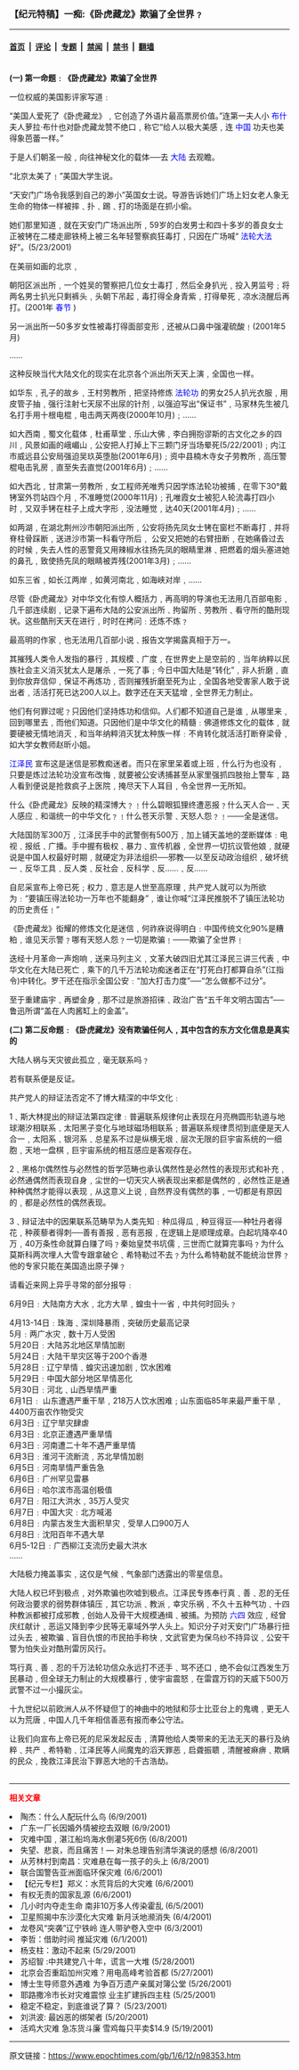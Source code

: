 ### 【纪元特稿】一痴:《卧虎藏龙》欺骗了全世界﹖

---

#### [首页](../../../..?n98353) &nbsp;|&nbsp; [评论](../../../../../epoch-comment?n98353) &nbsp;|&nbsp; [专题](../../../../../epoch-special?n98353) &nbsp;|&nbsp; [禁闻](../../../../../epoch-news?n98353) &nbsp;|&nbsp; [禁书](../../../../../books?n98353) &nbsp;|&nbsp; [翻墙](https://github.com/gfw-breaker/nogfw/blob/master/README.md?n98353)


<div class="post_content" id="artbody" itemprop="articleBody">
 <!-- article content begin -->
 <p>
  <font color="#ffffff">
   (http://www.epochtimes.com)
  </font>
  <br/>
  <b>
   (一)  第一命题﹕《卧虎藏龙》欺骗了全世界
  </b>
 </p>
 <p>
  一位权威的美国影评家写道﹕
 </p>
 <p>
  “美国人爱死了《卧虎藏龙》﹐它创造了外语片最高票房价值。”连第一夫人小
  <ok href="https://www.epochtimes.com/news/epochnews/news/Focus.asp?Focus_ID=702">
   <font color="blue">
    布什
   </font>
  </ok>
  夫人萝拉‧布什也对卧虎藏龙赞不绝口﹐称它“给人以极大美感﹐连
  <ok href="http://www3.epochtimes.com/news/epochnews/main/2.html">
   <font color="blue">
    中国
   </font>
  </ok>
  功夫也美得象芭蕾一样。”
 </p>
 <p>
  于是人们朝圣一般﹐向往神秘文化的载体──去
  <ok href="http://www3.epochtimes.com/news/epochnews/main/2.html">
   <font color="blue">
    大陆
   </font>
  </ok>
  去观瞻。
 </p>
 <p>
  “北京太美了﹗”美国大学生说。
 </p>
 <p>
  “天安门广场令我感到自己的渺小”英国女士说。导游告诉她们广场上妇女老人象无生命的物体一样被摔﹑扑﹑踢﹑打的场面是在抓小偷。
 </p>
 <p>
  她们那里知道﹐就在天安门广场派出所﹐59岁的白发男士和四十多岁的善良女士正被铐在二楼走廊铁椅上被三名年轻警察疯狂毒打﹐只因在广场喊“
  <ok href="http://falundafa.org">
   <font color="blue">
    法轮大法
   </font>
  </ok>
  好”。(5/23/2001)
 </p>
 <p>
  在美丽如画的北京﹐
 </p>
 <p>
  朝阳区派出所﹐一个姓吴的警察把几位女士毒打﹐然后全身扒光﹐投入男监号﹔将两名男士扒光只剩裤头﹐头朝下吊起﹐毒打得全身青紫﹐打得晕死﹐凉水浇醒后再打。(2001年
  <ok href="http://www3.epochtimes.com/news/epochnews/main/topicsearch.asp?keyword=springday">
   <font color="blue">
    春节
   </font>
  </ok>
  )
 </p>
 <p>
  另一派出所一50多岁女性被毒打得面部变形﹐还被从口鼻中强灌硫酸﹗(2001年5月)
 </p>
 <p>
  ……
 </p>
 <p>
  这种反映当代大陆文化的现实在北京各个派出所天天上演﹐全国也一样。
 </p>
 <p>
  如华东﹐孔子的故乡﹐王村劳教所﹐把坚持修炼
  <ok href="http://falundafa.org">
   <font color="blue">
    法轮功
   </font>
  </ok>
  的男女25人扒光衣服﹐用皮管子抽﹐强行注射七天尿不出尿的针剂﹐以强迫写出“保证书”﹐马家林先生被几名打手用十根电棍﹐电击两天两夜(2000年10月)﹔……
 </p>
 <p>
  如大西南﹐蜀文化载体﹐杜甫草堂﹑乐山大佛﹐李白拥抱谬斯的古文化之乡的四川﹐风景如画的峨嵋山﹐公安把人打掉上下三颗门牙当场晕死(5/22/2001)﹔内江市威远县公安局强迫吴玖英堕胎(2001年6月)﹔资中县楠木寺女子劳教所﹐高压警棍电击乳房﹐直至失去直觉(2001年6月)﹔……
 </p>
 <p>
  如大西北﹐甘肃第一劳教所﹐女工程师羌唯秀只因学炼法轮功被捕﹐在零下30°戴铐室外罚站四个月﹐不准睡觉(2000年11月)﹔孔唯霞女士被犯人轮流毒打四小时﹐又双手铐在柱子上成大字形﹐没法睡觉﹐达40天(2001年4月)﹔……
 </p>
 <p>
  如两湖﹐在湖北荆州沙市朝阳派出所﹐公安将扬先凤女士铐在窗栏不断毒打﹐并将脊柱骨踩断﹐送进沙市第一科看守所后﹐ 公安又把她的右臂扭断﹐在她痛昏过去的时候﹐失去人性的恶警竟又用辣椒水往扬先凤的眼睛里淋﹑把燃着的烟头塞进她的鼻孔﹐致使扬先凤的眼睛被弄残(2001年3月)﹔……
 </p>
 <p>
  如东三省﹐如长江两岸﹐如黄河南北﹐如海峡对岸﹐……
 </p>
 <p>
  尽管《卧虎藏龙》对中华文化有惊人概括力﹐再高明的导演也无法用几百部电影﹐几千部连续剧﹐记录下遍布大陆的公安派出所﹑拘留所﹑劳教所﹑看守所的酷刑现状。这些酷刑天天在进行﹐时时在拷问﹕还炼不炼﹖
 </p>
 <p>
  最高明的作家﹐也无法用几百部小说﹑报告文学揭露真相于万一。
 </p>
 <p>
  其摧残人类令人发指的暴行﹐其规模﹑广度﹐在世界史上是空前的﹐当年纳粹以民族社会主义消灭犹太人是屠杀﹐一死了事﹔今日中国大陆是“转化”﹐非人折磨﹐直到你放弃信仰﹐保证不再炼功﹐否则摧残折磨至死为止﹐全国各地受害家人敢于说出者﹐活活打死已达200人以上。数字还在天天猛增﹐全世界无力制止。
 </p>
 <p>
  他们有何罪过呢﹖只因他们坚持炼功和信仰。人们都不知道自己是谁﹐从哪里来﹐回到哪里去﹐而他们知道。只因他们是中华文化的精髓﹕佛道修炼文化的载体﹐就要硬被无情地消灭﹐和当年纳粹消灭犹太种族一样﹕不肯转化就活活打断脊梁骨﹐如大学女教师赵昕小姐。
 </p>
 <p>
  <ok href="http://www1.epochtimes.com/news/epochnews/news/Focus.asp?Focus_ID=801">
   <font color="blue">
    江泽民
   </font>
  </ok>
  宣布这是迷信是邪教痴迷者。而只在家里呆着或上班﹐什么行为也没有﹐只要是炼过法轮功没宣布改悔﹐就要被公安诱捕甚至从家里强抓四肢抬上警车﹐路人看到便说是抢救疯子上医院﹐掩尽天下人耳目﹐令全世界一无所知。
 </p>
 <p>
  什么《卧虎藏龙》反映的精深博大﹖﹗什么碧眼狐狸终遭恶报﹖什么天人合一﹑天人感应﹑和谐统一的中华文化﹖﹗什么苍天示警﹑天怒人怨﹖﹗───全是迷信。
 </p>
 <p>
  大陆国防军300万﹐江泽民手中的武警倒有500万﹐加上铺天盖地的垄断媒体﹕电视﹑报纸﹑广播。手中握有极权﹑暴力﹑宣传机器﹐全世界一切抗议管他娘﹐就硬说是中国人权最好时期﹐就硬定为非法组织──邪教──以至反动政治组织﹐破坏统一﹑反华工具﹑反人类﹑反社会﹑反科学﹑反……﹑反……
 </p>
 <p>
  自尼采宣布上帝已死﹔权力﹑意志是人世至高原理﹐共产党人就可以为所欲为﹕“要镇压得法轮功一万年也不能翻身”﹐谁让你喊“江泽民推脱不了镇压法轮功的历史责任﹗”
 </p>
 <p>
  《卧虎藏龙》衒耀的修炼文化是迷信﹐何祚庥说得明白﹕中国传统文化90%是糟粕﹐谁见天示警﹖哪有天怒人怨﹖一切是欺骗﹗───欺骗了全世界﹗
 </p>
 <p>
  迭经十月革命一声炮响﹐送来马列主义﹐文革大破四旧尤其江泽民三讲三代表﹐中华文化在大陆已死亡﹐乘下的几千万法轮功痴迷者正在“打死白打都算自杀”(江指令)中转化。罗干还在指示全国公安﹕“加大打击力度”──“怎么做都不过分”。
 </p>
 <p>
  至于重建庙宇﹑再塑金身﹐那不过是旅游招徕﹑政治广告“五千年文明古国古”──鲁迅所谓“盖在人肉酱缸上的金盖”。
 </p>
 <p>
  <b>
   (二) 第二反命题﹕《卧虎藏龙》没有欺骗任何人﹐其中包含的东方文化信息是真实的
  </b>
 </p>
 <p>
  大陆人祸与天灾彼此孤立﹐毫无联系吗﹖
 </p>
 <p>
  若有联系便是反证。
 </p>
 <p>
  共产党人的辩证法否定不了博大精深的中华文化﹕
 </p>
 <p>
  1﹑斯大林提出的辩证法第四定律﹕普遍联系规律何止表现在月亮椭圆形轨道与地球潮汐相联系﹑太阳黑子变化与地球磁场相联系﹔普遍联系规律贯彻到底便是天人合一﹐太阳系﹑银河系﹑总星系不过是纵横无垠﹑层次无限的巨宇宙系统的一细胞﹐天地一盘棋﹐巨宇宙系统的相互感应是客观存在。
 </p>
 <p>
  2﹑黑格尔偶然性与必然性的哲学范畴也承认偶然性是必然性的表现形式和补充﹐必然通偶然而表现自身﹐尘世的一切天灾人祸表现出来都是偶然的﹐必然性正是通种种偶然才能得以表现﹐从这意义上说﹐自然界没有偶然的事﹐一切都是有原因的﹐都是必然性的偶然表现。
 </p>
 <p>
  3﹑辩证法中的因果联系范畴早为人类先知﹕种瓜得瓜﹐种豆得豆──种牡丹者得花﹐种蒺藜者得刺──善有善报﹐恶有恶报﹐在逻辑上是顺理成章。白起坑降卒40万﹐40万条性命就算白赚了吗﹖秦始皇焚书坑儒﹐三世而亡就算完事吗﹖为什么莫斯科两次埋人大雪专跟拿破仑﹑希特勒过不去﹖为什么希特勒就不能统治世界﹖他的专家只能在美国造出原子弹﹖
 </p>
 <p>
  请看近来网上异乎寻常的部分报导﹕
 </p>
 <p>
  6月9日﹕大陆南方大水﹐北方大旱﹐蝗虫十一省﹐中共何时回头﹖
 </p>
 <p>
  4月13-14日﹕珠海﹑深圳降暴雨﹐突破历史最高记录
  <br/>
  5月﹕两广水灾﹐数十万人受困
  <br/>
  5月20日﹕大陆苏北地区旱情加剧
  <br/>
  5月24日﹕大陆干旱灾区等于200个香港
  <br/>
  5月28日﹕辽宁旱情﹑蝗灾迅速加剧﹐饮水困难
  <br/>
  5月29日﹕中国大部分地区旱情恶化
  <br/>
  5月30日﹕河北﹑山西旱情严重
  <br/>
  6月1日﹕ 山东遭遇严重干旱﹐218万人饮水困难﹔山东面临85年来最严重干旱﹐4400万亩农作物受灾
  <br/>
  6月3日﹕辽宁旱灾肆虐
  <br/>
  6月3日﹕北京正遭遇严重旱情
  <br/>
  6月3日﹕河南遭二十年不遇严重旱情
  <br/>
  6月3日﹕淮河干流断流﹐苏北旱情加剧
  <br/>
  6月5日﹕河南旱情严重告急
  <br/>
  6月6日﹕广州罕见雷暴
  <br/>
  6月6日﹕哈尔滨市高温创极值
  <br/>
  6月7日﹕阳江大洪水﹐35万人受灾
  <br/>
  6月7日﹕中国大灾﹕北方喊渴
  <br/>
  6月8日﹕内蒙古发生大面积旱灾﹐受旱人口900万人
  <br/>
  6月8日﹕沈阳百年不遇大旱
  <br/>
  6月5-12日﹕广西柳江支流历史最大洪水
  <br/>
  ……
 </p>
 <p>
  大陆极力掩盖事实﹐这仅是气候﹑气象部门透露出的零星信息。
 </p>
 <p>
  大陆人权已坏到极点﹐对外欺骗也吹嘘到极点。江泽民专拣奉行真﹑善﹑忍的无任何政治要求的弱势群体镇压﹐其它功派﹑教派﹐幸灾乐祸﹐不久十五种气功﹑十四种教派都被打成邪教﹐创始人及骨干大规模通缉﹑被捕。为预防
  <ok href="https://www.epochtimes.com/news/epochnews/news/Focus.asp?Focus_ID=1102">
   <font color="blue">
    六四
   </font>
  </ok>
  效应﹐经曾庆红献计﹐恶运又降到李少民等无辜域外学人头上。知识分子对天安门广场暴行扭过头去﹐被欺骗﹑盲目仇恨的市民拍手称快﹐文武官吏为保乌纱不持异议﹐公安干警为怕失业对酷刑雷厉风行。
 </p>
 <p>
  笃行真﹑善﹑忍的千万法轮功信众永远打不还手﹑骂不还口﹐绝不会似江西发生万民暴动﹐但全球无力制止的大规模暴行﹐使宇宙震怒﹐在雷霆万钧的天威下500万武警不过一小撮灰尘。
 </p>
 <p>
  十九世纪以前欧洲人从不怀疑但丁的神曲中的地狱和莎士比亚台上的鬼魂﹐更无人以为荒唐﹐中国人几千年相信善恶有报而奉公守法。
 </p>
 <p>
  让我们向宣布上帝已死的尼采发起反击﹐清算他给人类带来的无法无天的暴行及纳粹﹑共产﹑希特勒﹑江泽民等人间魔鬼的滔天罪恶﹐启聋振聩﹐清醒被痳痹﹑欺瞒的民众﹐挽救江泽民治下罪恶大地的千古浩劫。
  <br/>
  <font color="#ffffff">
   (http://www.dajiyuan.com)
  </font>
 </p>
 <hr/>
 <p>
  <b>
   <font color="red">
    相关文章
   </font>
  </b>
  <br/>
 </p>
 <li>
  <ok href="newscontent.asp?ID=97385" target="_blank">
   陶杰：什么人配玩什么鸟
  </ok>
  (6/9/2001)
  <li>
   <ok href="newscontent.asp?ID=97201" target="_blank">
    广东一厂长因婚外情被挖去双眼
   </ok>
   (6/9/2001)
   <li>
    <ok href="newscontent.asp?ID=97066" target="_blank">
     灾难中国﹐湛江船坞海水倒灌5死6伤
    </ok>
    (6/8/2001)
    <li>
     <ok href="newscontent.asp?ID=96970" target="_blank">
      失望、悲哀，而且痛苦！— 对朱总理告别清华演说的感想
     </ok>
     (6/8/2001)
     <li>
      <ok href="newscontent.asp?ID=96743" target="_blank">
       从芳林村到南昌：灾难悬在每一孩子的头上
      </ok>
      (6/8/2001)
      <li>
       <ok href="newscontent.asp?ID=96000" target="_blank">
        联合国警告亚洲面临环保灾难
       </ok>
       (6/6/2001)
       <li>
        <ok href="newscontent.asp?ID=95930" target="_blank">
         【纪元专栏】郑义：水荒背后的大灾难
        </ok>
        (6/6/2001)
        <li>
         <ok href="newscontent.asp?ID=95921" target="_blank">
          有权无责的国家乱源
         </ok>
         (6/6/2001)
         <li>
          <ok href="newscontent.asp?ID=95548" target="_blank">
           几小时内夺走生命 南非10万多人传染霍乱
          </ok>
          (6/5/2001)
          <li>
           <ok href="newscontent.asp?ID=95412" target="_blank">
            卫星照揭中东沙漠化大灾难 新月沃地濒消失
           </ok>
           (6/4/2001)
           <li>
            <ok href="newscontent.asp?ID=95001" target="_blank">
             龙卷风“突袭”辽宁铁岭 连人带驴卷入空中
            </ok>
            (6/3/2001)
            <li>
             <ok href="newscontent.asp?ID=94455" target="_blank">
              李哲：借助时间 推延灾难
             </ok>
             (6/1/2001)
             <li>
              <ok href="newscontent.asp?ID=93413" target="_blank">
               杨支柱：激动不起来
              </ok>
              (5/29/2001)
              <li>
               <ok href="newscontent.asp?ID=93111" target="_blank">
                苏绍智 :中共建党八十年，谎言一大堆
               </ok>
               (5/28/2001)
               <li>
                <ok href="newscontent.asp?ID=92708" target="_blank">
                 北京会否重蹈加州灾难？用电高峰考验首都
                </ok>
                (5/27/2001)
                <li>
                 <ok href="newscontent.asp?ID=92453" target="_blank">
                  博士生导师意外遇难 为争百万遗产亲属对簿公堂
                 </ok>
                 (5/26/2001)
                 <li>
                  <ok href="newscontent.asp?ID=92334" target="_blank">
                   耶路撒冷市长对灾难震惊 业主扩建拆四主柱
                  </ok>
                  (5/25/2001)
                  <li>
                   <ok href="newscontent.asp?ID=91463" target="_blank">
                    稳定不稳定，到底谁说了算？
                   </ok>
                   (5/23/2001)
                   <li>
                    <ok href="newscontent.asp?ID=90569" target="_blank">
                     刘洪波: 最凶恶的绑架者
                    </ok>
                    (5/20/2001)
                    <li>
                     <ok href="newscontent.asp?ID=90367" target="_blank">
                      活鸡大灾难 急冻货斗廉 雪鸡每只平卖$14.9
                     </ok>
                     (5/19/2001)
                     <br/>
                     <!-- article content end -->
                     <div id="below_article_ad">
                     </div>
                    </li>
                   </li>
                  </li>
                 </li>
                </li>
               </li>
              </li>
             </li>
            </li>
           </li>
          </li>
         </li>
        </li>
       </li>
      </li>
     </li>
    </li>
   </li>
  </li>
 </li>
</div>


---

原文链接：https://www.epochtimes.com/gb/1/6/12/n98353.htm
